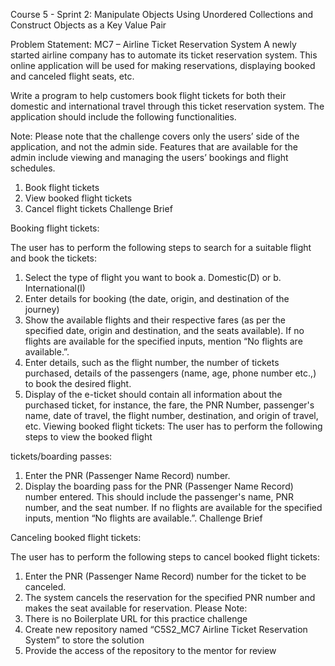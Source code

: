 Course 5 - Sprint 2: Manipulate Objects Using Unordered Collections
and Construct Objects as a Key Value Pair


Problem Statement: MC7 – Airline Ticket Reservation System
A newly started airline company has to automate its ticket reservation system.
This online application will be used for making reservations, displaying booked
and canceled flight seats, etc.


Write a program to help customers book flight tickets for both their domestic and
international travel through this ticket reservation system. The application should
include the following functionalities.


Note: Please note that the challenge covers only the users’ side of the application,
and not the admin side. Features that are available for the admin include viewing
and managing the users’ bookings and flight schedules.
1. Book flight tickets
2. View booked flight tickets
3. Cancel flight tickets
Challenge Brief


Booking flight tickets:

The user has to perform the following steps to search for a suitable flight and
book the tickets:
1. Select the type of flight you want to book
a. Domestic(D) or
b. International(I)
2. Enter details for booking (the date, origin, and destination of the journey)
3. Show the available flights and their respective fares (as per the specified
date, origin and destination, and the seats available). If no flights are
available for the specified inputs, mention “No flights are available.”.
4. Enter details, such as the flight number, the number of tickets purchased,
details of the passengers (name, age, phone number etc.,) to book the
desired flight.
5. Display of the e-ticket should contain all information about the purchased
ticket, for instance, the fare, the PNR Number, passenger's name, date of
travel, the flight number, destination, and origin of travel, etc.
Viewing booked flight tickets:
The user has to perform the following steps to view the booked flight


tickets/boarding passes:

1. Enter the PNR (Passenger Name Record) number.
2. Display the boarding pass for the PNR (Passenger Name Record) number
entered. This should include the passenger's name, PNR number, and the
seat number. If no flights are available for the specified inputs, mention “No
flights are available.”.
Challenge Brief



Canceling booked flight tickets:


The user has to perform the following steps to cancel booked flight tickets:
1. Enter the PNR (Passenger Name Record) number for the ticket to be
canceled.
2. The system cancels the reservation for the specified PNR number and makes
the seat available for reservation.
Please Note:
1. There is no Boilerplate URL for this practice challenge
2. Create new repository named “C5S2_MC7 Airline Ticket Reservation
System” to store the solution
3. Provide the access of the repository to the mentor for review